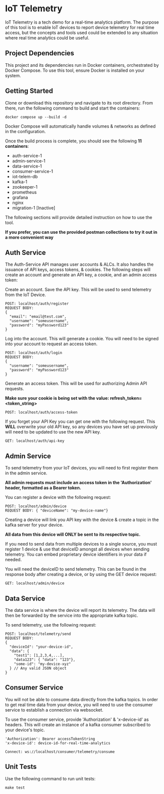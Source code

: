 # IoT Telemetry

IoT Telemetry is a tech demo for a real-time analytics platform. The purpose of this tool is to enable IoT devices to report device telemetry for real time access, but the concepts and tools used could be extended to any situation where real time analytics could be useful.

## Project Dependencies

This project and its dependencies run in Docker containers, orchestrated by Docker Compose. To use this tool, ensure Docker is installed on your system.

## Getting Started


Clone or download this repository and navigate to its root directory.  From there, run the following command to build and start the containers:

    docker compose up --build -d

Docker Compose will automatically handle volumes & networks as defined in the configuration.

Once the build process is complete, you should see the following **11 containers**:

 - auth-service-1
 - admin-service-1
 - data-service-1
 - consumer-service-1
 - iot-telem-db
 - kafka-1
 - zookeeper-1
 - prometheus
 - grafana
 - nginx
 - migration-1 [Inactive]

The following sections will provide detailed instruction on how to use the tool. 

**If you prefer, you can use the provided postman collections to try it out in a more convenient way**

## Auth Service

The Auth-Service API manages user accounts & ALCs. It also handles the issuance of API keys, access tokens, & cookies. The following steps will create an account and generate an API key, a cookie, and an admin access token:

Create an account. Save the API key. This will be used to send telemetry from the IoT Device.

    POST: localhost/auth/register
    REQUEST BODY:
    {
      "email": "email@test.com",
      "username": "someusername",
      "password": "myPassword123"
    }

Log into the account. This will generate a cookie. You will need to be signed into your account to request an access token.

    POST: localhost/auth/login
    REQUEST BODY:
    {
      "username": "someusername",
      "password": "myPassword123"
    }

Generate an access token. This will be used for authorizing Admin API requests. 

**Make sure your cookie is being set with the value: refresh_token=<token_string>**

    POST: localhost/auth/access-token

If you forget your API Key you can get one with the following request. This **WILL** overwrite your old API key, so any devices you have set up previously will need to be updated to use the new API key.

    GET: localhost/auth/api-key

## Admin Service

To send telemetry from your IoT devices, you will need to first register them in the admin service.

**All admin requests must include an access token in the 'Authorization' header, formatted as a Bearer token.**

You can register a device with the following request:

    POST: localhost/admin/device
    REQUEST BODY: { "deviceName": "my-device-name"}

Creating a device will link you API key with the device & create a topic in the kafka server for your device. 

**All data from this device will ONLY be sent to its respective topic.**

If you need to send data from multiple devices to a single source, you must register 1 device & use that deviceID amongst all devices when sending telemetry. You can embed proprietary device identifiers in your data if needed.


You will need the deviceID to send telemetry. This can be found in the response body after creating a device, or by using the GET device request:

    GET: localhost/admin/device

## Data Service

The data service is where the device will report its telemetry. The data will then be forwarded by the service into the appropriate kafka topic.

To send telemetry, use the following request:

    POST: localhost/telemetry/send
    REQUEST BODY:
    {
      "deviceId": "your-device-id",
      "data": {
        "test1": [1,2,3,4,...],
        "data123": { "data": "123"},
        "some-id": "my-device-xyz"
      } // Any valid JSON object
    }

## Consumer Service

You will not be able to consume data directly from the kafka topics. In order to get real time data from your device, you will need to use the consumer service to establish a connection via websocket. 

To use the consumer service, provide 'Authorization' & 'x-device-id' as headers. This will create an instance of a kafka consumer subscribed to your device's topic.

    'Authorization': Bearer accessTokenString
    'x-device-id': device-id-for-real-time-analytics
    
    Connect: ws://localhost/consumer/telemetry/consume 

## Unit Tests

Use the following command to run unit tests:

    make test
